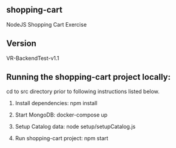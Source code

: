 ## shopping-cart
NodeJS Shopping Cart Exercise

## Version
VR-BackendTest-v1.1

## Running the shopping-cart project locally:
cd to src directory prior to following instructions listed below.

1. Install dependencies:
      npm install

2. Start MongoDB:
      docker-compose up

3. Setup Catalog data:
      node setup/setupCatalog.js

4. Run shopping-cart project:
      npm start